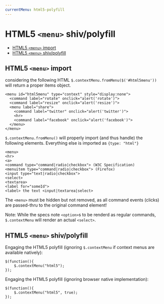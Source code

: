 ```yaml
---
currentMenu: html5-polyfill
---
```


# HTML5 `<menu>` shiv/polyfill

<!-- START doctoc generated TOC please keep comment here to allow auto update -->
<!-- DON'T EDIT THIS SECTION, INSTEAD RE-RUN doctoc TO UPDATE -->


- [HTML5 `<menu>` import](#html5-menu-import)
- [HTML5 `<menu>` shiv/polyfill](#html5-menu-shivpolyfill)

<!-- END doctoc generated TOC please keep comment here to allow auto update -->

## HTML5 `<menu>` import

considering the following HTML `$.contextMenu.fromMenu($('#html5menu'))` will return a proper items object.

```
<menu id="html5menu" type="context" style="display:none">
  <command label="rotate" onclick="alert('rotate')">
  <command label="resize" onclick="alert('resize')">
  <menu label="share">
    <command label="twitter" onclick="alert('twitter')">
    <hr>
    <command label="facebook" onclick="alert('facebook')">
  </menu>
</menu>
```


`$.contextMenu.fromMenu()` will properly import (and thus handle) the following elements. Everything else is imported as `{type: "html"}`

```
<menu>
<hr>
<a>
<command type="command|radio|checkbox"> (W3C Specification)
<menuitem type="command|radio|checkbox"> (Firefox)
<input type="text|radio|checkbox">
<select>
<textarea>
<label for="someId">
<label> the text <input|textarea|select>
```

The `<menu>` must be hidden but not removed, as all command events (clicks) are passed-thru to the original command element!

Note: While the specs note `<option>`s to be renderd as regular commands, `$.contextMenu` will render an actual `<select>`.

## HTML5 `<menu>` shiv/polyfill

Engaging the HTML5 polyfill (ignoring `$.contextMenu` if context menus are available natively):

```
$(function(){ 
    $.contextMenu("html5"); 
});
```

Engaging the HTML5 polyfill (ignoring browser native implementation):

```
$(function(){ 
    $.contextMenu("html5", true); 
});
```
